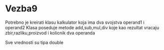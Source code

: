# Vezba9
Potrebno je kreirati klasu kalkulator koja ima dva svojstva operand1 i operand2
Klasa poseduje metode
add,sub,mul,div koje kao rezultat vracaju zbir,razliku,proizvod i kolicnik dva operanda

Sve vrednosti su tipa double
